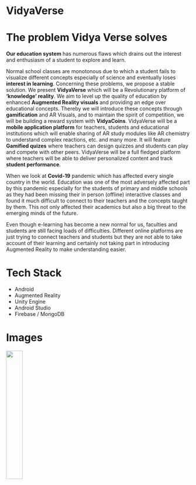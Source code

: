 # VidyaVerse
# **The problem Vidya Verse solves**
**Our education system** has numerous flaws which drains out the interest and enthusiasm of a student to explore and learn.

Normal school classes are monotonous due to which a student fails to visualize different concepts especially of science and eventually loses **interest in learning**.
Concerning these problems, we propose a stable solution.
We present **VidyaVerse** which will be a Revolutionary platform of **‘knowledge’ reality**.
We aim to level up the quality of education by enhanced **Augmented Reality visuals** and providing an edge over educational concepts.
Thereby we will introduce these concepts through **gamification** and AR Visuals, and to maintain the spirit of competition, we will be building a reward system with **VidyaCoins**.
VidyaVerse will be a **mobile application platform** for teachers, students and educational institutions which will enable sharing of AR study modules like AR chemistry to understand complex reactions, etc. and many more. It will feature **Gamified quizes** where teachers can design quizzes and students can play and compete with other peers.
VidyaVerse will be a full fledged platform where teachers will be able to deliver personalized content and track **student performance**.

When we look at **Covid-19** pandemic which has affected every single country in the world. Education was one of the most adversely affected part by this pandemic especially for the students of primary and middle schools as they had been missing their in person (offline) interactive classes and found it much difficult to connect to their teachers and the concepts taught by them. This not only affected their academics but also a big threat to the emerging minds of the future.

Even though e-learning has become a new normal for us, faculties and students are still facing loads of difficulties. Different online platforms are just trying to connect teachers and students but they are not able to take account of their learning and certainly not taking part in introducing Augmented Reality to make understanding easier.

# **Tech Stack**
* Android
* Augmented Reality
* Unity Engine
* Android Studio
* Firebase / MongoDB

# **Images**
<img src="https://github.com/Tejash11/VidyaVerse/assets/85128841/4777e48d-d4be-49ba-ba54-2e1ad88f318f"  width="30%" height="30%">

